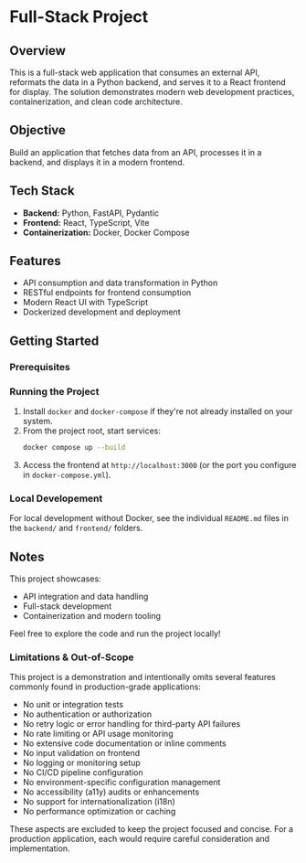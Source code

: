 # Full-Stack Project

## Overview

This is a full-stack web application that consumes an external API, reformats the data in a Python backend, and serves it to a React frontend for display. The solution demonstrates modern web development practices, containerization, and clean code architecture.

## Objective

Build an application that fetches data from an API, processes it in a backend, and displays it in a modern frontend.

## Tech Stack

- **Backend:** Python, FastAPI, Pydantic
- **Frontend:** React, TypeScript, Vite
- **Containerization:** Docker, Docker Compose

## Features

- API consumption and data transformation in Python
- RESTful endpoints for frontend consumption
- Modern React UI with TypeScript
- Dockerized development and deployment

## Getting Started

### Prerequisites

### Running the Project

1. Install `docker` and `docker-compose` if they're not already installed on your system.
2. From the project root, start services:
   ```bash
   docker compose up --build
   ```
3. Access the frontend at `http://localhost:3000` (or the port you configure in `docker-compose.yml`).

### Local Developement

For local development without Docker, see the individual `README.md` files in the `backend/` and `frontend/` folders.

## Notes

This project showcases:

- API integration and data handling
- Full-stack development
- Containerization and modern tooling

Feel free to explore the code and run the project locally!

### Limitations & Out-of-Scope

This project is a demonstration and intentionally omits several features commonly found in production-grade applications:

- No unit or integration tests
- No authentication or authorization
- No retry logic or error handling for third-party API failures
- No rate limiting or API usage monitoring
- No extensive code documentation or inline comments
- No input validation on frontend
- No logging or monitoring setup
- No CI/CD pipeline configuration
- No environment-specific configuration management
- No accessibility (a11y) audits or enhancements
- No support for internationalization (i18n)
- No performance optimization or caching

These aspects are excluded to keep the project focused and concise. For a production application, each would require careful consideration and implementation.
